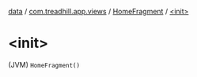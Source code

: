 [data](../../index.md) / [com.treadhill.app.views](../index.md) / [HomeFragment](index.md) / [&lt;init&gt;](./-init-.md)

# &lt;init&gt;

(JVM) `HomeFragment()`